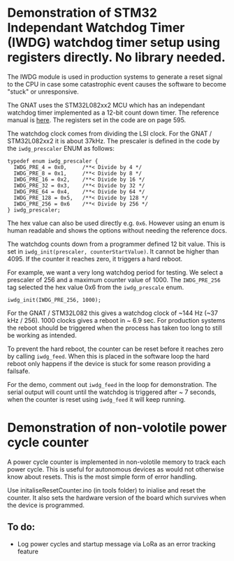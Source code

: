 # Demonstration of STM32 Independant Watchdog Timer (IWDG) watchdog timer setup using registers directly. No library needed.

The IWDG module is used in production systems to generate a reset signal to the CPU in case some catastrophic event causes the software to become "stuck" or unresponsive.

The GNAT uses the STM32L082xx2 MCU which has an independant watchdog timer implemented as a 12-bit count down timer. The reference manual is [here](https://www.st.com/resource/en/reference_manual/dm00108281-ultralowpower-stm32l0x2-advanced-armbased-32bit-mcus-stmicroelectronics.pdf).
 The registers set in the code are on page 595. 

The watchdog clock comes from dividing the LSI clock. For the GNAT / STM32L082xx2 it is about 37kHz. The prescaler is defined in the code by the `iwdg_prescaler` ENUM as follows:

```
typedef enum iwdg_prescaler {
  IWDG_PRE_4 = 0x0,     /**< Divide by 4 */
  IWDG_PRE_8 = 0x1,     /**< Divide by 8 */
  IWDG_PRE_16 = 0x2,    /**< Divide by 16 */
  IWDG_PRE_32 = 0x3,    /**< Divide by 32 */
  IWDG_PRE_64 = 0x4,    /**< Divide by 64 */
  IWDG_PRE_128 = 0x5,   /**< Divide by 128 */
  IWDG_PRE_256 = 0x6    /**< Divide by 256 */
} iwdg_prescaler;
```

The hex value can also be used directly e.g. `0x6`. However using an enum is human readable and shows the options without needing the reference docs.

The watchdog counts down from a programmer defined 12 bit value. This is set in `iwdg_init(prescaler, counterStartValue)`. It cannot be higher than 4095. If the counter it reaches zero, it triggers a hard reboot.

For example, we want a very long watchdog period for testing. We select a prescaler of 256 and a maximum counter value of 1000. The `IWDG_PRE_256` tag selected the hex value 0x6 from the `iwdg_prescale` enum.

```
iwdg_init(IWDG_PRE_256, 1000);
```

For the GNAT / STM32L082 this gives a watchdog clock of ~144 Hz (~37 kHz / 256). 1000 clocks gives a reboot in ~ 6.9 sec. For production systems the reboot should be triggered when the process has taken too long to still be working as intended.

To prevent the hard reboot, the counter can be reset before it reaches zero by calling `iwdg_feed`. When this is placed in the software loop the hard reboot only happens if the device is stuck for some reason providing a failsafe.

For the demo, comment out `iwdg_feed` in the loop for demonstration. The serial output will count until the watchdog is triggered after ~ 7 seconds, when the counter is reset using `iwdg_feed` it will keep running.

# Demonstration of non-volotile power cycle counter
A power cycle counter is implemented in non-volotile memory to track each power cycle. This is useful for autonomous devices as would not otherwise know about resets. This is the most simple form of error handling. 

Use initaliseResetCounter.ino (in tools folder) to inialise and reset the counter. It also sets the hardware version of the board which survives when the device is programmed.

## To do:
- Log power cycles and startup message via LoRa as an error tracking feature
